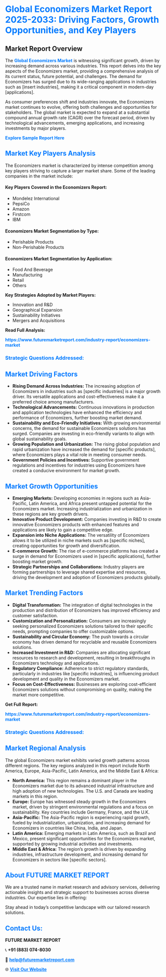 <h1 style="color: #007BFF;">Global Economizers Market Report 2025-2033: Driving Factors, Growth Opportunities, and Key Players</h1>

<section id="overview">
<h2>Market Report Overview</h2>
<p>The <a href="https://www.futuremarketreport.com/industry-report/economizers-market" style="color: #007BFF; text-decoration: none;"><strong>Global Economizers Market</strong></a> is witnessing significant growth, driven by increasing demand across various industries. This report delves into the key aspects of the Economizers market, providing a comprehensive analysis of its current status, future potential, and challenges. The demand for Economizers has surged due to its wide-ranging applications in industries such as [insert industries], making it a critical component in modern-day [applications].</p>
<p>As consumer preferences shift and industries innovate, the Economizers market continues to evolve, offering both challenges and opportunities for stakeholders. The global market is expected to expand at a substantial compound annual growth rate (CAGR) over the forecast period, driven by technological advancements, emerging applications, and increasing investments by major players.</p>
</section>

<section id="overview">
<p><a href="https://www.futuremarketreport.com/request-sample/reportId=34498" style="color: #007BFF; text-decoration: none;"><strong>Explore Sample Report Here</strong></a></p>
</section>

<section id="key-players">
<h2 style="color: #007BFF;">Market Key Players Analysis</h2>
<p>The Economizers market is characterized by intense competition among key players striving to capture a larger market share. Some of the leading companies in the market include:</p>
<h4>Key Players Covered in the Economizers Report:</h4>
<ul><li>Mondelez International</li><li>PepsiCo</li><li>Amazon</li><li>Firstcom</li><li>IBM</li></ul>
<h4>Economizers Market Segmentation by Type:</h4>
<ul><li>Perishable Products</li><li>Non-Perishable Products</li></ul>

<h4>Economizers Market Segmentation by Application:</h4>
<ul><li>Food And Beverage</li><li>Manufacturing</li><li>Retail</li><li>Others</li></ul>
<p><strong>Key Strategies Adopted by Market Players:</strong></p>
<ul>
<li>Innovation and R&D</li>
<li>Geographical Expansion</li>
<li>Sustainability Initiatives</li>
<li>Mergers and Acquisitions</li>
</ul>
</section>

<section>
<p><strong>Read Full Analysis: </strong></p><a href="https://www.futuremarketreport.com/industry-report/economizers-market" style="color: #007BFF; text-decoration: none;"><strong>https://www.futuremarketreport.com/industry-report/economizers-market</strong></a>
<h3 style="color: #007BFF;">Strategic Questions Addressed:</h3>
</section>

<section id="driving-factors">
<h2 style="color: #007BFF;">Market Driving Factors</h2>
<ul>
<li><strong>Rising Demand Across Industries:</strong> The increasing adoption of Economizers in industries such as [specific industries] is a major growth driver. Its versatile applications and cost-effectiveness make it a preferred choice among manufacturers.</li>
<li><strong>Technological Advancements:</strong> Continuous innovations in production and application technologies have enhanced the efficiency and performance of Economizers, further boosting market demand.</li>
<li><strong>Sustainability and Eco-Friendly Initiatives:</strong> With growing environmental concerns, the demand for sustainable Economizers solutions has surged. Companies are investing in eco-friendly variants to align with global sustainability goals.</li>
<li><strong>Growing Population and Urbanization:</strong> The rising global population and rapid urbanization have increased the demand for [specific products], where Economizers plays a vital role in meeting consumer needs.</li>
<li><strong>Government Policies and Incentives:</strong> Supportive government regulations and incentives for industries using Economizers have created a conducive environment for market growth.</li>
</ul>
</section>

<section id="growth-opportunities">
<h2 style="color: #007BFF;">Market Growth Opportunities</h2>
<ul>
<li><strong>Emerging Markets:</strong> Developing economies in regions such as Asia-Pacific, Latin America, and Africa present untapped potential for the Economizers market. Increasing industrialization and urbanization in these regions are key growth drivers.</li>
<li><strong>Innovative Product Development:</strong> Companies investing in R&D to create innovative Economizers products with enhanced features and applications are likely to gain a competitive edge.</li>
<li><strong>Expansion into Niche Applications:</strong> The versatility of Economizers allows it to be utilized in niche markets such as [specific niches], creating opportunities for growth and diversification.</li>
<li><strong>E-commerce Growth:</strong> The rise of e-commerce platforms has created a surge in demand for Economizers used in [specific applications], further boosting market growth.</li>
<li><strong>Strategic Partnerships and Collaborations:</strong> Industry players are forming partnerships to leverage shared expertise and resources, driving the development and adoption of Economizers products globally.</li>
</ul>
</section>

<section id="trending-factors">
<h2 style="color: #007BFF;">Market Trending Factors</h2>
<ul>
<li><strong>Digital Transformation:</strong> The integration of digital technologies in the production and distribution of Economizers has improved efficiency and customer satisfaction.</li>
<li><strong>Customization and Personalization:</strong> Consumers are increasingly seeking personalized Economizers solutions tailored to their specific needs, prompting companies to offer customizable options.</li>
<li><strong>Sustainability and Circular Economy:</strong> The push towards a circular economy has driven demand for recyclable and reusable Economizers solutions.</li>
<li><strong>Increased Investment in R&D:</strong> Companies are allocating significant resources to research and development, resulting in breakthroughs in Economizers technology and applications.</li>
<li><strong>Regulatory Compliance:</strong> Adherence to strict regulatory standards, particularly in industries like [specific industries], is influencing product development and quality in the Economizers market.</li>
<li><strong>Focus on Cost-Effectiveness:</strong> Businesses are exploring cost-efficient Economizers solutions without compromising on quality, making the market more competitive.</li>
</ul>
</section>

<section>
<p><strong>Get Full Report: </strong></p><a href="https://www.futuremarketreport.com/industry-report/economizers-market" style="color: #007BFF; text-decoration: none;"><strong>https://www.futuremarketreport.com/industry-report/economizers-market</strong></a>
<h3 style="color: #007BFF;">Strategic Questions Addressed:</h3>
</section>


<section id="regional-analysis">
<h2 style="color: #007BFF;">Market Regional Analysis</h2>
<p>The global Economizers market exhibits varied growth patterns across different regions. The key regions analyzed in this report include North America, Europe, Asia-Pacific, Latin America, and the Middle East & Africa:</p>
<ul>
<li><strong>North America:</strong> This region remains a dominant player in the Economizers market due to its advanced industrial infrastructure and high adoption of new technologies. The U.S. and Canada are leading markets in this region.</li>
<li><strong>Europe:</strong> Europe has witnessed steady growth in the Economizers market, driven by stringent environmental regulations and a focus on sustainability. Key countries include Germany, France, and the U.K.</li>
<li><strong>Asia-Pacific:</strong> The Asia-Pacific region is experiencing rapid growth, fueled by industrialization, urbanization, and increasing demand for Economizers in countries like China, India, and Japan.</li>
<li><strong>Latin America:</strong> Emerging markets in Latin America, such as Brazil and Mexico, present significant opportunities for the Economizers market, supported by growing industrial activities and investments.</li>
<li><strong>Middle East & Africa:</strong> The region’s growth is driven by expanding industries, infrastructure development, and increasing demand for Economizers in sectors like [specific sectors].</li>
</ul>
</section>

<footer>
<h2 style="color: #007BFF;">About FUTURE MARKET REPORT</h2>
<p>We are a trusted name in market research and advisory services, delivering actionable insights and strategic support to businesses across diverse industries. Our expertise lies in offering:</p>

<p>Stay ahead in today’s competitive landscape with our tailored research solutions.</p>

<h2 style="color: #007BFF;">Contact Us:</h2>
<p><strong>FUTURE MARKET REPORT</strong></p>
<p>📞 <strong>+91 (883) 074-8030</strong></p>
<p>📧 <strong><a href="mailto:help@futuremarketreport.com" style="color: #007BFF;">help@futuremarketreport.com</a></strong></p>
<p>🌐 <strong><a href="https://www.futuremarketreport.com/" style="color: #007BFF;">Visit Our Website</a></strong></p>
</footer>